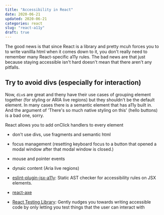 ```yaml
---
title: "Accessibility in React"
date: 2020-06-21
updated: 2020-06-21
categories: react
slug: "react-a11y"
draft: true
---
```


The good news is that since React is a library and pretty mcuh forces you to to write vanillla html when it comes down to it, you don't really need to remember many React-specific a11y rules. The bad news are that just because staying accessible isn't hard doesn't mean that there aren't any pitfalls.

## Try to avoid divs (especially for interaction)

Now, `div`s are great and theny have their use cases of grouping element together (for styling or ARIA live regions) but they shouldn't be the default element. In many cases there is a semantic element that has a11y built in. And the argument of 'There's so much native styling on this' (hello buttons) is a bad one, sorry.

React allows you to add onClick handlers to every element

* don't use divs, use fragments and semantic html
* focus management (resetting keyboard focus to a button that opened a modal window after that modal window is closed.)
* mouse and pointer events
* dynaic content (Aria live regions)

* [eslint-plugin-jsx-a11y](https://github.com/jsx-eslint/eslint-plugin-jsx-a11y): Static AST checker for accessibility rules on JSX elements.
* [react-axe](https://github.com/dequelabs/react-axe)
* [React Testing Library](https://testing-library.com/docs/react-testing-library/intro): Gently nudges you towards writing accessible code by only letting you test things that the user can interact with